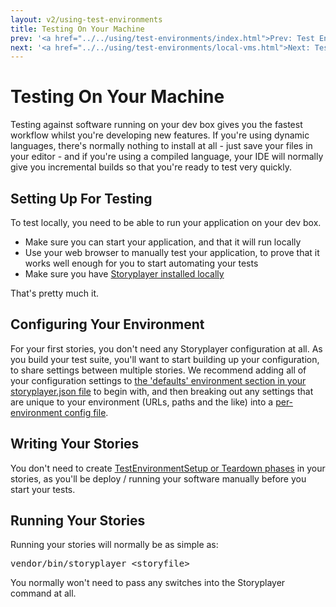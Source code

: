 ```yaml
---
layout: v2/using-test-environments
title: Testing On Your Machine
prev: '<a href="../../using/test-environments/index.html">Prev: Test Environments</a>'
next: '<a href="../../using/test-environments/local-vms.html">Next: Testing Against Local Virtual Machines</a>'
---
```


# Testing On Your Machine

Testing against software running on your dev box gives you the fastest workflow whilst you're developing new features.  If you're using dynamic languages, there's normally nothing to install at all - just save your files in your editor - and if you're using a compiled language, your IDE will normally give you incremental builds so that you're ready to test very quickly.

## Setting Up For Testing

To test locally, you need to be able to run your application on your dev box.

* Make sure you can start your application, and that it will run locally
* Use your web browser to manually test your application, to prove that it works well enough for you to start automating your tests
* Make sure you have [Storyplayer installed locally](../../installation.html)

That's pretty much it.

## Configuring Your Environment

For your first stories, you don't need any Storyplayer configuration at all.  As you build your test suite, you'll want to start building up your configuration, to share settings between multiple stories.  We recommend adding all of your configuration settings to [the 'defaults' environment section in your storyplayer.json file](../configuration/storyplayer-json.html) to begin with, and then breaking out any settings that are unique to your environment (URLs, paths and the like) into a [per-environment config file](../configuration/environment-config.html).

## Writing Your Stories

You don't need to create [TestEnvironmentSetup or Teardown phases](../stories/testenvironmentsetup-teardown.html) in your stories, as you'll be deploy / running your software manually before you start your tests.

## Running Your Stories

Running your stories will normally be as simple as:

<pre>
vendor/bin/storyplayer &lt;storyfile&gt;
</pre>

You normally won't need to pass any switches into the Storyplayer command at all.